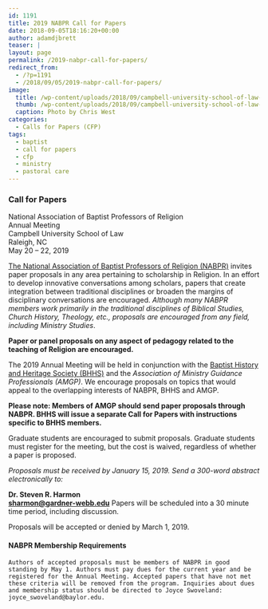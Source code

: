 ```yaml
---
id: 1191
title: 2019 NABPR Call for Papers
date: 2018-09-05T18:16:20+00:00
author: adamdjbrett
teaser: |
layout: page
permalink: /2019-nabpr-call-for-papers/
redirect_from:
  - /?p=1191
  - /2018/09/05/2019-nabpr-call-for-papers/
image:
  title: /wp-content/uploads/2018/09/campbell-university-school-of-law-Chris-West.jpg
  thumb: /wp-content/uploads/2018/09/campbell-university-school-of-law-Chris-West.jpg
  caption: Photo by Chris West
categories:
  - Calls for Papers (CFP)
tags:
  - baptist
  - call for papers
  - cfp
  - ministry
  - pastoral care
---
```

### Call for Papers  
National Association of Baptist Professors of Religion  
Annual Meeting  
Campbell University School of Law  
Raleigh, NC  
May 20 – 22, 2019

[The National Association of Baptist Professors of Religion (NABPR)](https://nabpr.org) invites paper proposals in any area pertaining to scholarship in Religion. In an effort to develop innovative conversations among scholars, papers that create integration between traditional disciplines or broaden the margins of disciplinary conversations are encouraged. _Although many NABPR members work primarily in the traditional disciplines of Biblical Studies, Church History, Theology, etc., proposals are encouraged from any field, including Ministry Studies_.

**Paper or panel proposals on any aspect of pedagogy related to the teaching of Religion are encouraged.**

The 2019 Annual Meeting will be held in conjunction with the [Baptist History and Heritage Society (BHHS)](http://www.baptisthistory.org/) and the _Association of Ministry Guidance Professionals (AMGP)_. We encourage proposals on topics that would appeal to the overlapping interests of NABPR, BHHS and AMGP.

**Please note: Members of AMGP should send paper proposals through NABPR. BHHS will issue a separate Call for Papers with instructions specific to BHHS members.**

Graduate students are encouraged to submit proposals. Graduate students must register for the meeting, but the cost is waived, regardless of whether a paper is proposed.

_Proposals must be received by January 15, 2019. Send a 300-word abstract electronically to:_

**Dr. Steven R. Harmon**  
**<sharmon@gardner-webb.edu>**
Papers will be scheduled into a 30 minute time period, including discussion.

Proposals will be accepted or denied by March 1, 2019.

#### NABPR Membership Requirements

`Authors of accepted proposals must be members of NABPR in good standing by May 1. Authors must pay dues for the current year and be registered for the Annual Meeting. Accepted papers that have not met these criteria will be removed from the program. Inquiries about dues and membership status should be directed to Joyce Swoveland: joyce_swoveland@baylor.edu.`
